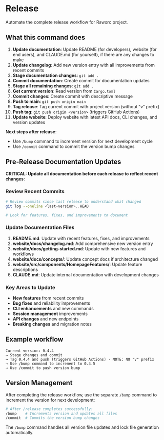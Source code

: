 # Release

Automate the complete release workflow for Raworc project.

## What this command does

1. **Update documentation**: Update README (for developers), website (for end users), and CLAUDE.md (for yourself), if there are any changes to make
2. **Update changelog**: Add new version entry with all improvements from recent commits
3. **Stage documentation changes**: `git add .`
4. **Commit documentation**: Create commit for documentation updates
5. **Stage all remaining changes**: `git add .`
6. **Get current version**: Read version from `Cargo.toml`
7. **Commit changes**: Create commit with descriptive message
8. **Push to main**: `git push origin main`
9. **Tag release**: Tag current commit with project version (without "v" prefix)
10. **Push tag**: `git push origin <version>` (triggers GitHub Actions)
11. **Update website**: Deploy website with latest API docs, CLI changes, and version updates

**Next steps after release:**
- Use `/bump` command to increment version for next development cycle
- Use `/commit` command to commit the version bump changes

## Pre-Release Documentation Updates

**CRITICAL: Update all documentation before each release to reflect recent changes:**

### **Review Recent Commits**

```bash
# Review commits since last release to understand what changed
git log --oneline <last-version>..HEAD

# Look for features, fixes, and improvements to document
```

### **Update Documentation Files**

1. **README.md**: Update with recent features, fixes, and improvements
2. **website/docs/changelog.md**: Add comprehensive new version entry
3. **website/docs/getting-started.md**: Update with new features and workflows
4. **website/docs/concepts/**: Update concept docs if architecture changed
5. **website/src/components/HomepageFeatures/**: Update feature descriptions
6. **CLAUDE.md**: Update internal documentation with development changes

### **Key Areas to Update**

- **New features** from recent commits
- **Bug fixes** and reliability improvements  
- **CLI enhancements** and new commands
- **Session management** improvements
- **API changes** and new endpoints
- **Breaking changes** and migration notes

## Example workflow

```
Current version: 0.4.4
→ Stage changes and commit
→ Tag 0.4.4 and push (triggers GitHub Actions) - NOTE: NO "v" prefix
→ Use /bump command to increment to 0.4.5
→ Use /commit to push version bump
```

## Version Management

After completing the release workflow, use the separate `/bump` command to increment the version for next development:

```bash
# After /release completes successfully:
/bump    # Increments version and updates all files
/commit  # Commits the version bump changes
```

The `/bump` command handles all version file updates and lock file generation automatically.
